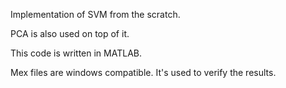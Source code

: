 Implementation of SVM from the scratch.

PCA is also used on top of it.

This code is written in MATLAB.

Mex files are windows compatible. It's used to verify the results.
